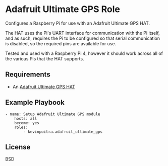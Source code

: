 Adafruit Ultimate GPS Role
=========

Configures a Raspberry Pi for use with an Adafruit Ultimate GPS HAT.

The HAT uses the Pi's UART interface for communication with the Pi itself, and as such, requires the Pi to be configured so that serial communication is disabled, so the required pins are available for use.

Tested and used with a Raspberry Pi 4, however it should work across all of the various Pis that the HAT supports.

Requirements
------------

- An [Adafruit Ultimate GPS HAT](https://www.adafruit.com/product/2324)

Example Playbook
----------------

    - name: Setup Adafruit Ultimate GPS module
        hosts: all
        become: yes
        roles:
            - kevinpoitra.adafruit_ultimate_gps


License
-------

BSD
